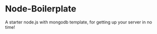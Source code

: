 # Node-Boilerplate

A starter node.js with mongodb template, for getting up your server in no time!

